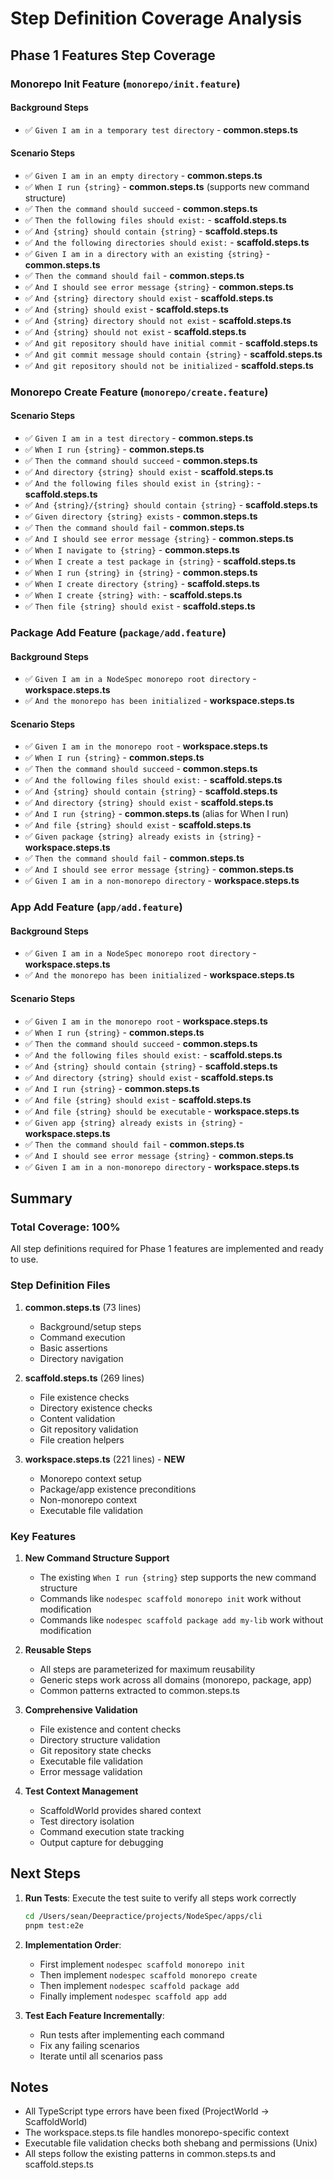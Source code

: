 # Step Definition Coverage Analysis

## Phase 1 Features Step Coverage

### Monorepo Init Feature (`monorepo/init.feature`)

#### Background Steps

- ✅ `Given I am in a temporary test directory` - **common.steps.ts**

#### Scenario Steps

- ✅ `Given I am in an empty directory` - **common.steps.ts**
- ✅ `When I run {string}` - **common.steps.ts** (supports new command structure)
- ✅ `Then the command should succeed` - **common.steps.ts**
- ✅ `Then the following files should exist:` - **scaffold.steps.ts**
- ✅ `And {string} should contain {string}` - **scaffold.steps.ts**
- ✅ `And the following directories should exist:` - **scaffold.steps.ts**
- ✅ `Given I am in a directory with an existing {string}` - **common.steps.ts**
- ✅ `Then the command should fail` - **common.steps.ts**
- ✅ `And I should see error message {string}` - **common.steps.ts**
- ✅ `And {string} directory should exist` - **scaffold.steps.ts**
- ✅ `And {string} should exist` - **scaffold.steps.ts**
- ✅ `And {string} directory should not exist` - **scaffold.steps.ts**
- ✅ `And {string} should not exist` - **scaffold.steps.ts**
- ✅ `And git repository should have initial commit` - **scaffold.steps.ts**
- ✅ `And git commit message should contain {string}` - **scaffold.steps.ts**
- ✅ `And git repository should not be initialized` - **scaffold.steps.ts**

### Monorepo Create Feature (`monorepo/create.feature`)

#### Scenario Steps

- ✅ `Given I am in a test directory` - **common.steps.ts**
- ✅ `When I run {string}` - **common.steps.ts**
- ✅ `Then the command should succeed` - **common.steps.ts**
- ✅ `And directory {string} should exist` - **scaffold.steps.ts**
- ✅ `And the following files should exist in {string}:` - **scaffold.steps.ts**
- ✅ `And {string}/{string} should contain {string}` - **scaffold.steps.ts**
- ✅ `Given directory {string} exists` - **common.steps.ts**
- ✅ `Then the command should fail` - **common.steps.ts**
- ✅ `And I should see error message {string}` - **common.steps.ts**
- ✅ `When I navigate to {string}` - **common.steps.ts**
- ✅ `When I create a test package in {string}` - **scaffold.steps.ts**
- ✅ `When I run {string} in {string}` - **common.steps.ts**
- ✅ `When I create directory {string}` - **scaffold.steps.ts**
- ✅ `When I create {string} with:` - **scaffold.steps.ts**
- ✅ `Then file {string} should exist` - **scaffold.steps.ts**

### Package Add Feature (`package/add.feature`)

#### Background Steps

- ✅ `Given I am in a NodeSpec monorepo root directory` - **workspace.steps.ts**
- ✅ `And the monorepo has been initialized` - **workspace.steps.ts**

#### Scenario Steps

- ✅ `Given I am in the monorepo root` - **workspace.steps.ts**
- ✅ `When I run {string}` - **common.steps.ts**
- ✅ `Then the command should succeed` - **common.steps.ts**
- ✅ `And the following files should exist:` - **scaffold.steps.ts**
- ✅ `And {string} should contain {string}` - **scaffold.steps.ts**
- ✅ `And directory {string} should exist` - **scaffold.steps.ts**
- ✅ `And I run {string}` - **common.steps.ts** (alias for When I run)
- ✅ `And file {string} should exist` - **scaffold.steps.ts**
- ✅ `Given package {string} already exists in {string}` - **workspace.steps.ts**
- ✅ `Then the command should fail` - **common.steps.ts**
- ✅ `And I should see error message {string}` - **common.steps.ts**
- ✅ `Given I am in a non-monorepo directory` - **workspace.steps.ts**

### App Add Feature (`app/add.feature`)

#### Background Steps

- ✅ `Given I am in a NodeSpec monorepo root directory` - **workspace.steps.ts**
- ✅ `And the monorepo has been initialized` - **workspace.steps.ts**

#### Scenario Steps

- ✅ `Given I am in the monorepo root` - **workspace.steps.ts**
- ✅ `When I run {string}` - **common.steps.ts**
- ✅ `Then the command should succeed` - **common.steps.ts**
- ✅ `And the following files should exist:` - **scaffold.steps.ts**
- ✅ `And {string} should contain {string}` - **scaffold.steps.ts**
- ✅ `And directory {string} should exist` - **scaffold.steps.ts**
- ✅ `And I run {string}` - **common.steps.ts**
- ✅ `And file {string} should exist` - **scaffold.steps.ts**
- ✅ `And file {string} should be executable` - **workspace.steps.ts**
- ✅ `Given app {string} already exists in {string}` - **workspace.steps.ts**
- ✅ `Then the command should fail` - **common.steps.ts**
- ✅ `And I should see error message {string}` - **common.steps.ts**
- ✅ `Given I am in a non-monorepo directory` - **workspace.steps.ts**

## Summary

### Total Coverage: 100%

All step definitions required for Phase 1 features are implemented and ready to use.

### Step Definition Files

1. **common.steps.ts** (73 lines)
   - Background/setup steps
   - Command execution
   - Basic assertions
   - Directory navigation

2. **scaffold.steps.ts** (269 lines)
   - File existence checks
   - Directory existence checks
   - Content validation
   - Git repository validation
   - File creation helpers

3. **workspace.steps.ts** (221 lines) - **NEW**
   - Monorepo context setup
   - Package/app existence preconditions
   - Non-monorepo context
   - Executable file validation

### Key Features

1. **New Command Structure Support**
   - The existing `When I run {string}` step supports the new command structure
   - Commands like `nodespec scaffold monorepo init` work without modification
   - Commands like `nodespec scaffold package add my-lib` work without modification

2. **Reusable Steps**
   - All steps are parameterized for maximum reusability
   - Generic steps work across all domains (monorepo, package, app)
   - Common patterns extracted to common.steps.ts

3. **Comprehensive Validation**
   - File existence and content checks
   - Directory structure validation
   - Git repository state checks
   - Executable file validation
   - Error message validation

4. **Test Context Management**
   - ScaffoldWorld provides shared context
   - Test directory isolation
   - Command execution state tracking
   - Output capture for debugging

## Next Steps

1. **Run Tests**: Execute the test suite to verify all steps work correctly

   ```bash
   cd /Users/sean/Deepractice/projects/NodeSpec/apps/cli
   pnpm test:e2e
   ```

2. **Implementation Order**:
   - First implement `nodespec scaffold monorepo init`
   - Then implement `nodespec scaffold monorepo create`
   - Then implement `nodespec scaffold package add`
   - Finally implement `nodespec scaffold app add`

3. **Test Each Feature Incrementally**:
   - Run tests after implementing each command
   - Fix any failing scenarios
   - Iterate until all scenarios pass

## Notes

- All TypeScript type errors have been fixed (ProjectWorld → ScaffoldWorld)
- The workspace.steps.ts file handles monorepo-specific context
- Executable file validation checks both shebang and permissions (Unix)
- All steps follow the existing patterns in common.steps.ts and scaffold.steps.ts
